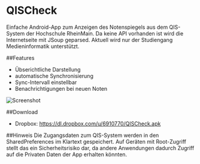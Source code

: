 ﻿QISCheck
========

Einfache Android-App zum Anzeigen des Notenspiegels aus dem QIS-System
der Hochschule RheinMain. Da keine API vorhanden ist wird die Internetseite mit JSoup
geparsed. Aktuell wird nur der Studiengang Medieninformatik unterstützt.


##Features
* Übserichtliche Darstellung
* automatische Synchronisierung
* Sync-Intervall einstellbar
* Benachrichtigungen bei neuen Noten

![Screenshot][1]

##Download
* Dropbox: https://dl.dropbox.com/u/6910770/QISCheck.apk

##Hinweis
Die Zugangsdaten zum QIS-System werden in den SharedPreferences im Klartext gespeichert.
Auf Geräten mit Root-Zugriff stellt das ein Sicherheitsrisiko dar, da andere Anwendungen
dadurch Zugriff auf die Privaten Daten der App erhalten könnten. 

[1]: http://www.pixeltronics.net/qischeck-screenshot.png